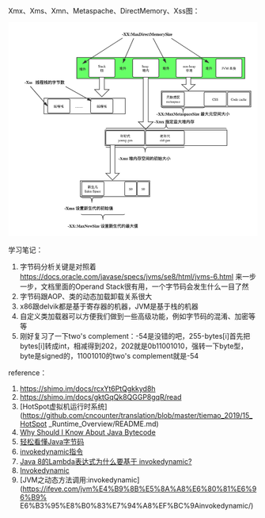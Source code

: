 Xmx、Xms、Xmn、Metaspache、DirectMemory、Xss图：

![jvm memory parameters](images/jvm_memory_parameters.png)



学习笔记：

1. 字节码分析关键是对照着 https://docs.oracle.com/javase/specs/jvms/se8/html/jvms-6.html 来一步一步，文档里面的Operand Stack很有用，一个字节码会发生什么一目了然
2. 字节码跟AOP、类的动态加载卸载关系很大
3. x86跟delvik都是基于寄存器的机器，JVM是基于栈的机器
4. 自定义类加载器可以方便我们做到一些高级功能，例如字节码的混淆、加密等等
5. 刚好复习了一下two's complement：-54是没错的吧，255-bytes[i]首先把bytes[i]转成int，相减得到202，202就是0b11001010，强转一下byte型，byte是signed的，11001010的two's complement就是-54





reference：

1. https://shimo.im/docs/rcxYt6PtQgkkyd8h
2. https://shimo.im/docs/gktGqQk8QGGP8gqR/read
3. [HotSpot虚拟机运行时系统](https://github.com/cncounter/translation/blob/master/tiemao_2019/15_HotSpot _Runtime_Overview/README.md)
4. [Why Should I Know About Java Bytecode](https://jrebel.com/rebellabs/rebel­labs­report­mastering­java­bytecode­at­the­core­of­the­jvm/)
5. [轻松看懂Java字节码](https://juejin.im/post/5aca2c366fb9a028c97a5609)
6. [invokedynamic指令](https://www.cnblogs.com/wade­luffy/p/6058087.html)
7. [Java 8的Lambda表达式为什么要基于 invokedynamic?](https://www.zhihu.com/question/39462935)
8. [Invokedynamic](https://www.jianshu.com/p/ad7d572196a8)
9. [JVM之动态方法调用:invokedynamic](https://ifeve.com/jvm%E4%B9%8B%E5%8A%A8%E6%80%81%E6%96%B9% E6%B3%95%E8%B0%83%E7%94%A8%EF%BC%9Ainvokedynamic/)

